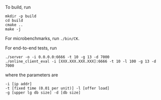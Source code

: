 To build, run
```
mkdir -p build
cd build
cmake ..
make -j
```

For microbenchmarks, run `./bin/CK`.

For end-to-end tests, run 
```
./server -o -i 0.0.0.0:6666 -t 10 -g 13 -d 7000
./online_client_eval -i [XXX.XXX.XXX.XXX]:6666 -t 10 -l 100 -g 13 -d 7000
```
where the parameters are
```
-i [ip addr] 
-t [fixed time (0.01 per unit)] -l [offer load] 
-g [upper lg db size] -d [db size] 
```

